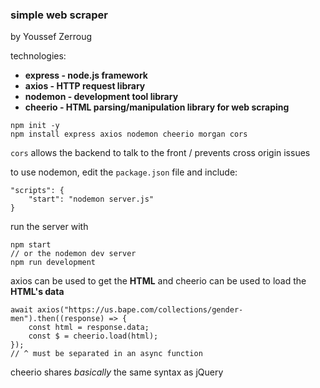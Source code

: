 ### simple web scraper

by Youssef Zerroug

technologies:

- **express - node.js framework**
- **axios - HTTP request library**
- **nodemon - development tool library**
- **cheerio - HTML parsing/manipulation library for web scraping**

```
npm init -y
npm install express axios nodemon cheerio morgan cors
```

`cors` allows the backend to talk to the front / prevents cross origin issues

to use nodemon, edit the `package.json` file and include:

```
"scripts": {
    "start": "nodemon server.js"
}
```

run the server with

```
npm start
// or the nodemon dev server
npm run development
```

axios can be used to get the **HTML** and cheerio can be used to load the **HTML's data**

```
await axios("https://us.bape.com/collections/gender-men").then((response) => {
    const html = response.data;
    const $ = cheerio.load(html);
});
// ^ must be separated in an async function
```

cheerio shares *basically* the same syntax as jQuery